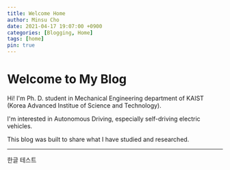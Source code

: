```yaml
---
title: Welcome Home
author: Minsu Cho
date: 2021-04-17 19:07:00 +0900
categories: [Blogging, Home]
tags: [home]
pin: true
---
```

# Welcome to My Blog 

Hi! I'm Ph. D. student in Mechanical Engineering department of KAIST (Korea Advanced Institue of Science and Technology).

I'm interested in Autonomous Driving, especially self-driving electric vehicles.

This blog was built to share what I have studied and researched.

-----

한글 테스트